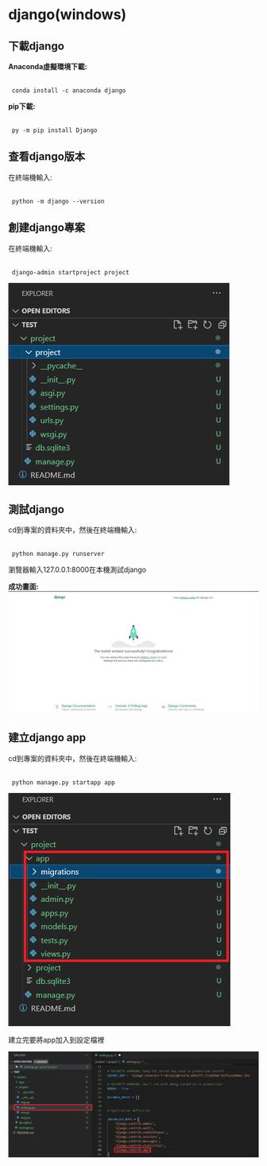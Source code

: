 # django(windows)

 下載django
 ---------
 __Anaconda虛擬環境下載:__
 ```shell

  conda install -c anaconda django

 ```
 __pip下載:__


  ```shell

   py -m pip install Django

 ```

 查看django版本
 -------------

 在終端機輸入:

 ```shell 

  python -m django --version 

 ```
 創建django專案
 -------------

 在終端機輸入:

 ```shell

  django-admin startproject project

 ```
 
 ![projecct](images/project.png)

 測試django
 ---

 cd到專案的資料夾中，然後在終端機輸入:

 ```shell

  python manage.py runserver

 ```
 
瀏覽器輸入127.0.0.1:8000在本機測試django

__成功畫面:__
![django](images/django.png)

建立django app
---
cd到專案的資料夾中，然後在終端機輸入:
 ```shell

  python manage.py startapp app

 ```
 ![app](images/app.png)

 建立完要將app加入到設定檔裡

 ![app-settings](images/app_settings%20.png)



